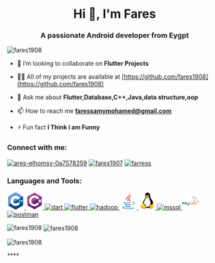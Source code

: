 <h1 align="center">Hi 👋, I'm Fares</h1>
<h3 align="center">A passionate Android developer from Eygpt</h3>

<p align="left"> <img src="https://komarev.com/ghpvc/?username=fares1908&label=Profile%20views&color=0e75b6&style=flat" alt="fares1908" /> </p>

- 👯 I’m looking to collaborate on **Flutter Projects**

- 👨‍💻 All of my projects are available at [https://github.com/fares1908](https://github.com/fares1908)

- 💬 Ask me about **Flutter,Database,C++,Java,data structure,oop**

- 📫 How to reach me **faressamymohamed@gmail.com**

- ⚡ Fun fact **I Think i am Funny**

<h3 align="left">Connect with me:</h3>
<p align="left">
<a href="https://linkedin.com/in/ares-elhomsy-0a7578259" target="blank"><img align="center" src="https://raw.githubusercontent.com/rahuldkjain/github-profile-readme-generator/master/src/images/icons/Social/linked-in-alt.svg" alt="ares-elhomsy-0a7578259" height="30" width="40" /></a>
<a href="https://fb.com/fares1907" target="blank"><img align="center" src="https://raw.githubusercontent.com/rahuldkjain/github-profile-readme-generator/master/src/images/icons/Social/facebook.svg" alt="fares1907" height="30" width="40" /></a>
<a href="https://codeforces.com/profile/farress" target="blank"><img align="center" src="https://raw.githubusercontent.com/rahuldkjain/github-profile-readme-generator/master/src/images/icons/Social/codeforces.svg" alt="farress" height="30" width="40" /></a>
</p>

<h3 align="left">Languages and Tools:</h3>
<p align="left"> <a href="https://www.w3schools.com/cpp/" target="_blank" rel="noreferrer"> <img src="https://raw.githubusercontent.com/devicons/devicon/master/icons/cplusplus/cplusplus-original.svg" alt="cplusplus" width="40" height="40"/> </a> <a href="https://www.w3schools.com/cs/" target="_blank" rel="noreferrer"> <img src="https://raw.githubusercontent.com/devicons/devicon/master/icons/csharp/csharp-original.svg" alt="csharp" width="40" height="40"/> </a> <a href="https://dart.dev" target="_blank" rel="noreferrer"> <img src="https://www.vectorlogo.zone/logos/dartlang/dartlang-icon.svg" alt="dart" width="40" height="40"/> </a> <a href="https://flutter.dev" target="_blank" rel="noreferrer"> <img src="https://www.vectorlogo.zone/logos/flutterio/flutterio-icon.svg" alt="flutter" width="40" height="40"/> </a> <a href="https://hadoop.apache.org/" target="_blank" rel="noreferrer"> <img src="https://www.vectorlogo.zone/logos/apache_hadoop/apache_hadoop-icon.svg" alt="hadoop" width="40" height="40"/> </a> <a href="https://www.java.com" target="_blank" rel="noreferrer"> <img src="https://raw.githubusercontent.com/devicons/devicon/master/icons/java/java-original.svg" alt="java" width="40" height="40"/> </a> <a href="https://www.linux.org/" target="_blank" rel="noreferrer"> <img src="https://raw.githubusercontent.com/devicons/devicon/master/icons/linux/linux-original.svg" alt="linux" width="40" height="40"/> </a> <a href="https://www.microsoft.com/en-us/sql-server" target="_blank" rel="noreferrer"> <img src="https://www.svgrepo.com/show/303229/microsoft-sql-server-logo.svg" alt="mssql" width="40" height="40"/> </a> <a href="https://www.mysql.com/" target="_blank" rel="noreferrer"> <img src="https://raw.githubusercontent.com/devicons/devicon/master/icons/mysql/mysql-original-wordmark.svg" alt="mysql" width="40" height="40"/> </a> <a href="https://postman.com" target="_blank" rel="noreferrer"> <img src="https://www.vectorlogo.zone/logos/getpostman/getpostman-icon.svg" alt="postman" width="40" height="40"/> </a> </p>

<p><img align="left" src="https://github-readme-stats.vercel.app/api/top-langs?username=fares1908&show_icons=true&locale=en&layout=compact" alt="fares1908" /></p>

<p>&nbsp;<img align="center" src="https://github-readme-stats.vercel.app/api?username=fares1908&show_icons=true&locale=en" alt="fares1908" /></p>

<p><img align="center" src="https://github-readme-streak-stats.herokuapp.com/?user=fares1908&" alt="fares1908" /></p>
****

